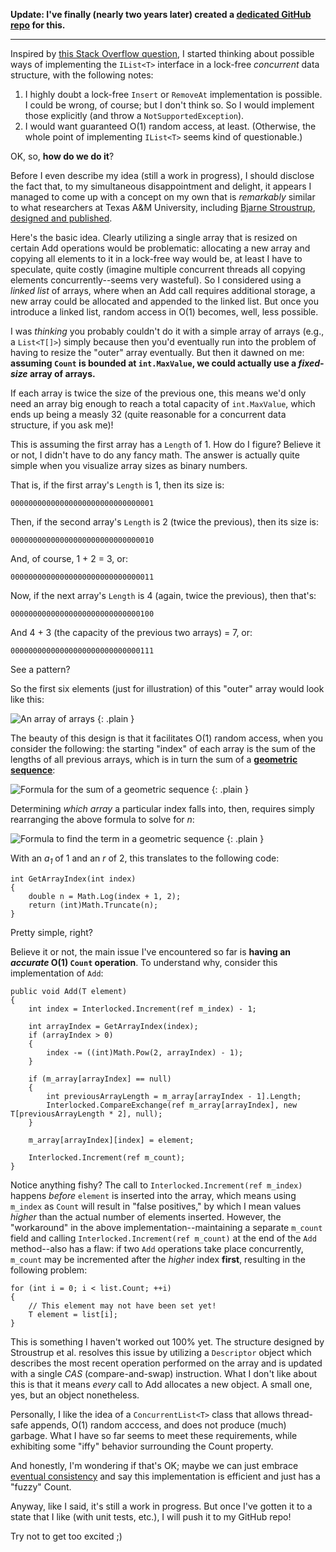 **Update: I've finally (nearly two years later) created a [dedicated GitHub repo](http://dtao.github.com/ConcurrentList/) for this.**

***

Inspired by [this Stack Overflow question](http://stackoverflow.com/questions/5070495/lock-free-thread-safe-ilistt-for-net), I started thinking about possible ways of implementing the `IList<T>` interface in a lock-free *concurrent* data structure, with the following notes:

1. I highly doubt a lock-free `Insert` or `RemoveAt` implementation is possible. I could be wrong, of course; but I don't think so. So I would implement those explicitly (and throw a `NotSupportedException`).
2. I would want guaranteed O(1) random access, at least. (Otherwise, the whole point of implementing `IList<T>` seems kind of questionable.)

OK, so, **how do we do it**?

Before I even describe my idea (still a work in progress), I should disclose the fact that, to my simultaneous disappointment and delight, it appears I managed to come up with a concept on my own that is *remarkably* similar to what researchers at Texas A&M University, including [Bjarne Stroustrup](http://en.wikipedia.org/wiki/Bjarne_Stroustrup), [designed and published](http://www.stroustrup.com/lock-free-vector.pdf).

Here's the basic idea. Clearly utilizing a single array that is resized on certain Add operations would be problematic: allocating a new array and copying all elements to it in a lock-free way would be, at least I have to speculate, quite costly (imagine multiple concurrent threads all copying elements concurrently--seems very wasteful). So I considered using a *linked list* of arrays, where when an Add call requires additional storage, a new array could be allocated and appended to the linked list. But once you introduce a linked list, random access in O(1) becomes, well, less possible.

I was *thinking* you probably couldn't do it with a simple array of arrays (e.g., a `List<T[]>`) simply because then you'd eventually run into the problem of having to resize the "outer" array eventually. But then it dawned on me: **assuming `Count` is bounded at `int.MaxValue`, we could actually use a *fixed-size* array of arrays.**

If each array is twice the size of the previous one, this means we'd only need an array big enough to reach a total capacity of `int.MaxValue`, which ends up being a measly 32 (quite reasonable for a concurrent data structure, if you ask me)!

This is assuming the first array has a `Length` of 1. How do I figure? Believe it or not, I didn't have to do any fancy math. The answer is actually quite simple when you visualize array sizes as binary numbers.

That is, if the first array's `Length` is 1, then its size is:

    00000000000000000000000000000001

Then, if the second array's `Length` is 2 (twice the previous), then its size is:

    00000000000000000000000000000010

And, of course, 1 + 2 = 3, or:

    00000000000000000000000000000011

Now, if the next array's `Length` is 4 (again, twice the previous), then that's:

    00000000000000000000000000000100

And 4 + 3 (the capacity of the previous two arrays) = 7, or:

    00000000000000000000000000000111

See a pattern?

So the first six elements (just for illustration) of this "outer" array would look like this:

![An array of arrays](/images/bigarray.png)
{: .plain }

The beauty of this design is that it facilitates O(1) random access, when you consider the following: the starting "index" of each array is the sum of the lengths of all previous arrays, which is in turn the sum of a [**geometric sequence**](http://en.wikipedia.org/wiki/Geometric_progression):

![Formula for the sum of a geometric sequence](/images/sumgeometricsequence.png)
{: .plain }

Determining *which array* a particular index falls into, then, requires simply rearranging the above formula to solve for *n*:

![Formula to find the term in a geometric sequence](/images/termgeometricsequence.png)
{: .plain }

With an *a<sub>1</sub>* of 1 and an *r* of 2, this translates to the following code:

~~~{: lang=csharp }
int GetArrayIndex(int index)
{
    double n = Math.Log(index + 1, 2);
    return (int)Math.Truncate(n);
}
~~~

Pretty simple, right?

Believe it or not, the main issue I've encountered so far is **having an *accurate* O(1) `Count` operation**. To understand why, consider this implementation of `Add`:

~~~{: lang=csharp }
public void Add(T element)
{
    int index = Interlocked.Increment(ref m_index) - 1;
 
    int arrayIndex = GetArrayIndex(index);
    if (arrayIndex > 0)
    {
        index -= ((int)Math.Pow(2, arrayIndex) - 1);
    }
 
    if (m_array[arrayIndex] == null)
    {
        int previousArrayLength = m_array[arrayIndex - 1].Length;
        Interlocked.CompareExchange(ref m_array[arrayIndex], new T[previousArrayLength * 2], null);
    }
 
    m_array[arrayIndex][index] = element;
 
    Interlocked.Increment(ref m_count);
}
~~~

Notice anything fishy? The call to `Interlocked.Increment(ref m_index)` happens *before* `element` is inserted into the array, which means using `m_index` as `Count` will result in "false positives," by which I mean values *higher* than the actual number of elements inserted. However, the "workaround" in the above implementation--maintaining a separate `m_count` field and calling `Interlocked.Increment(ref m_count)` at the end of the `Add` method--also has a flaw: if two `Add` operations take place concurrently, `m_count` may be incremented after the *higher* index **first**, resulting in the following problem:

~~~{: lang=csharp }
for (int i = 0; i < list.Count; ++i)
{
    // This element may not have been set yet!
    T element = list[i];
}
~~~

This is something I haven't worked out 100% yet. The structure designed by Stroustrup et al. resolves this issue by utilizing a `Descriptor` object which describes the most recent operation performed on the array and is updated with a single *CAS* (compare-and-swap) instruction. What I don't like about this is that it means *every* call to Add allocates a new object. A small one, yes, but an object nonetheless.

Personally, I like the idea of a `ConcurrentList<T>` class that allows thread-safe appends, O(1) random acccess, and does not produce (much) garbage. What I have so far seems to meet these requirements, while exhibiting some "iffy" behavior surrounding the Count property.

And honestly, I'm wondering if that's OK; maybe we can just embrace [eventual consistency](http://en.wikipedia.org/wiki/Eventual_consistency) and say this implementation is efficient and just has a "fuzzy" Count.

Anyway, like I said, it's still a work in progress. But once I've gotten it to a state that I like (with unit tests, etc.), I will push it to my GitHub repo!

Try not to get too excited ;)
